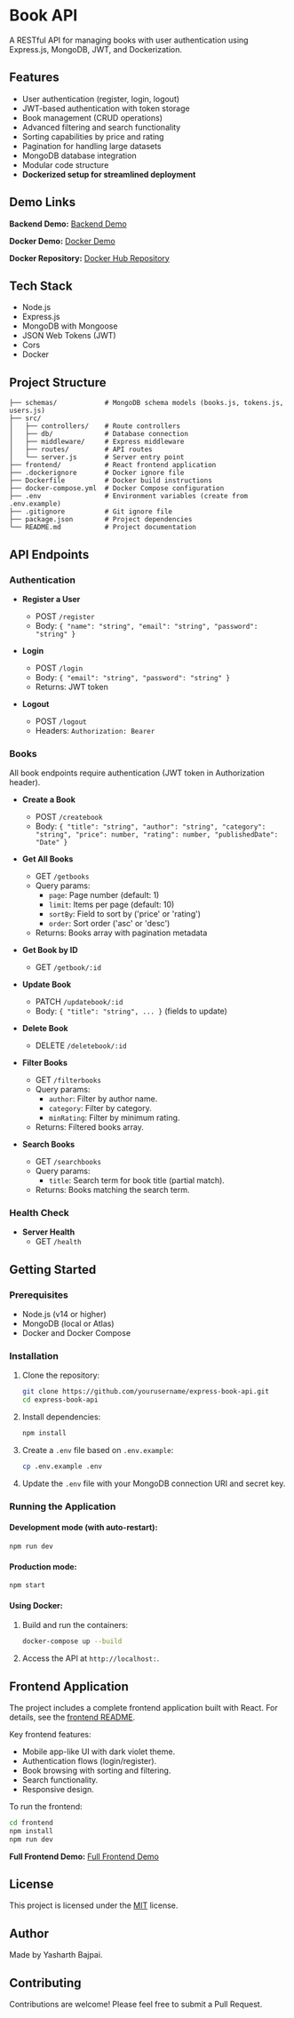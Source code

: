 # Book API

A RESTful API for managing books with user authentication using Express.js, MongoDB, JWT, and Dockerization.

## Features

- User authentication (register, login, logout)
- JWT-based authentication with token storage
- Book management (CRUD operations)
- Advanced filtering and search functionality
- Sorting capabilities by price and rating
- Pagination for handling large datasets
- MongoDB database integration
- Modular code structure
- **Dockerized setup for streamlined deployment**

## Demo Links

**Backend Demo:** [Backend Demo](https://drive.google.com/file/d/1c5clbMfZH1PgJnHiWnGrdXJ_0CVOq9uh/view?usp=sharing)

**Docker Demo:** [Docker Demo](https://drive.google.com/file/d/1tZ6ipH8vY5Vax_Ur_pDo5VKUy-QMtdSF/view?usp=sharing)

**Docker Repository:** [Docker Hub Repository](https://hub.docker.com/repository/docker/lolatolopa/zynetic_bda/general)

## Tech Stack

- Node.js
- Express.js
- MongoDB with Mongoose
- JSON Web Tokens (JWT)
- Cors
- Docker

## Project Structure

```
├── schemas/            # MongoDB schema models (books.js, tokens.js, users.js)
├── src/
│   ├── controllers/    # Route controllers
│   ├── db/             # Database connection
│   ├── middleware/     # Express middleware
│   ├── routes/         # API routes
│   └── server.js       # Server entry point
├── frontend/           # React frontend application
├── .dockerignore       # Docker ignore file
├── Dockerfile          # Docker build instructions
├── docker-compose.yml  # Docker Compose configuration
├── .env                # Environment variables (create from .env.example)
├── .gitignore          # Git ignore file
├── package.json        # Project dependencies
└── README.md           # Project documentation
```
## API Endpoints

### Authentication

- **Register a User**
  - POST `/register`
  - Body: `{ "name": "string", "email": "string", "password": "string" }`

- **Login**
  - POST `/login`
  - Body: `{ "email": "string", "password": "string" }`
  - Returns: JWT token

- **Logout**
  - POST `/logout`
  - Headers: `Authorization: Bearer `

### Books

All book endpoints require authentication (JWT token in Authorization header).

- **Create a Book**
  - POST `/createbook`
  - Body: `{ "title": "string", "author": "string", "category": "string", "price": number, "rating": number, "publishedDate": "Date" }`

- **Get All Books**
  - GET `/getbooks`
  - Query params:
    - `page`: Page number (default: 1)
    - `limit`: Items per page (default: 10)
    - `sortBy`: Field to sort by ('price' or 'rating')
    - `order`: Sort order ('asc' or 'desc')
  - Returns: Books array with pagination metadata

- **Get Book by ID**
  - GET `/getbook/:id`

- **Update Book**
  - PATCH `/updatebook/:id`
  - Body: `{ "title": "string", ... }` (fields to update)

- **Delete Book**
  - DELETE `/deletebook/:id`
  
- **Filter Books**
  - GET `/filterbooks`
  - Query params:
    - `author`: Filter by author name.
    - `category`: Filter by category.
    - `minRating`: Filter by minimum rating.
  - Returns: Filtered books array.

- **Search Books**
  - GET `/searchbooks`
  - Query params:
    - `title`: Search term for book title (partial match).
  - Returns: Books matching the search term.

### Health Check

- **Server Health**
  - GET `/health`

## Getting Started

### Prerequisites

- Node.js (v14 or higher)
- MongoDB (local or Atlas)
- Docker and Docker Compose

### Installation

1. Clone the repository:
   ```bash
   git clone https://github.com/yourusername/express-book-api.git
   cd express-book-api
   ```

2. Install dependencies:
   ```bash
   npm install
   ```

3. Create a `.env` file based on `.env.example`:
   ```bash
   cp .env.example .env
   ```

4. Update the `.env` file with your MongoDB connection URI and secret key.

### Running the Application

#### Development mode (with auto-restart):
```bash
npm run dev
```

#### Production mode:
```bash
npm start
```

#### Using Docker:
1. Build and run the containers:
   ```bash
   docker-compose up --build
   ```
2. Access the API at `http://localhost:`.


## Frontend Application

The project includes a complete frontend application built with React. For details, see the [frontend README](./frontend/README.md).

Key frontend features:
- Mobile app-like UI with dark violet theme.
- Authentication flows (login/register).
- Book browsing with sorting and filtering.
- Search functionality.
- Responsive design.

To run the frontend:
```bash
cd frontend
npm install
npm run dev
```

**Full Frontend Demo:** [Full Frontend Demo](https://drive.google.com/file/d/15jMWHTbk-AwYcbOC4NtJUCFq7hOy4bJe/view?usp=sharing)

## License

This project is licensed under the [MIT](LICENSE) license.

## Author

Made by Yasharth Bajpai.

## Contributing

Contributions are welcome! Please feel free to submit a Pull Request.

